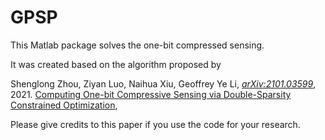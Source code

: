 # GPSP
This Matlab package solves the one-bit compressed sensing.

It was created based on the algorithm proposed by 

Shenglong Zhou, Ziyan Luo, Naihua Xiu, Geoffrey Ye Li, [*arXiv:2101.03599*](https://arxiv.org/abs/2101.03599), 2021.
[Computing One-bit Compressive Sensing via Double-Sparsity Constrained Optimization](https://www.researchgate.net/publication/348371863), 

Please give credits to this paper if you use the code for your research.


